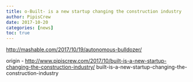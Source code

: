 ```yaml
---
title: o-Built- is a new startup changing the construction industry
author: PipisCrew
date: 2017-10-20
categories: [news]
toc: true
---
```


http://mashable.com/2017/10/19/autonomous-bulldozer/

origin - http://www.pipiscrew.com/2017/10/built-is-a-new-startup-changing-the-construction-industry/ built-is-a-new-startup-changing-the-construction-industry